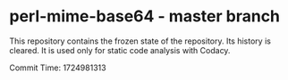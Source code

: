 # perl-mime-base64 - master branch

This repository contains the frozen state of the repository.
Its history is cleared. It is used only for static code
analysis with Codacy.

Commit Time: 1724981313